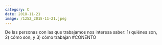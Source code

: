 ```yaml
--- 
category: C 
date: 2018-11-21 
image: /1252_2018-11-21.jpeg 
--- 
```


De las personas con las que trabajamos nos interesa saber: 1) quiénes son, 2) cómo son, y 3) cómo trabajan #CONENTO
